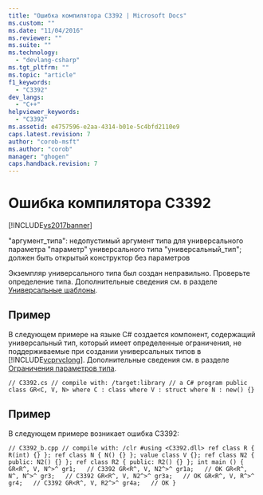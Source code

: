 ```yaml
---
title: "Ошибка компилятора C3392 | Microsoft Docs"
ms.custom: ""
ms.date: "11/04/2016"
ms.reviewer: ""
ms.suite: ""
ms.technology: 
  - "devlang-csharp"
ms.tgt_pltfrm: ""
ms.topic: "article"
f1_keywords: 
  - "C3392"
dev_langs: 
  - "C++"
helpviewer_keywords: 
  - "C3392"
ms.assetid: e4757596-e2aa-4314-b01e-5c4bfd2110e9
caps.latest.revision: 7
author: "corob-msft"
ms.author: "corob"
manager: "ghogen"
caps.handback.revision: 7
---
```

# Ошибка компилятора C3392
[!INCLUDE[vs2017banner](../../assembler/inline/includes/vs2017banner.md)]

"аргумент\_типа": недопустимый аргумент типа для универсального параметра "параметр" универсального типа "универсальный\_тип"; должен быть открытый конструктор без параметров  
  
 Экземпляр универсального типа был создан неправильно.  Проверьте определение типа.  Дополнительные сведения см. в разделе [Универсальные шаблоны](../../windows/generics-cpp-component-extensions.md).  
  
## Пример  
 В следующем примере на языке C\# создается компонент, содержащий универсальный тип, который имеет определенные ограничения, не поддерживаемые при создании универсальных типов в [!INCLUDE[vcprvclong](../../error-messages/compiler-errors-2/includes/vcprvclong_md.md)]. Дополнительные сведения см. в разделе [Ограничения параметров типа](../Topic/Constraints%20on%20Type%20Parameters%20\(C%23%20Programming%20Guide\).md).  
  
```  
// C3392.cs // compile with: /target:library // a C# program public class GR<C, V, N> where C : class where V : struct where N : new() {}  
```  
  
## Пример  
 В следующем примере возникает ошибка C3392:  
  
```  
// C3392_b.cpp // compile with: /clr #using <C3392.dll> ref class R { R(int) {} }; ref class N { N() {} }; value class V {}; ref class N2 { public: N2() {} }; ref class R2 { public: R2() {} }; int main () { GR<R^, V, N^>^ gr1;   // C3392 GR<R^, V, N2^>^ gr1a;   // OK GR<R^, N^, N^>^ gr3;   // C3392 GR<R^, V, N2^>^ gr3a;   // OK GR<R^, V, R^>^ gr4;   // C3392 GR<R^, V, R2^>^ gr4a;   // OK }  
```